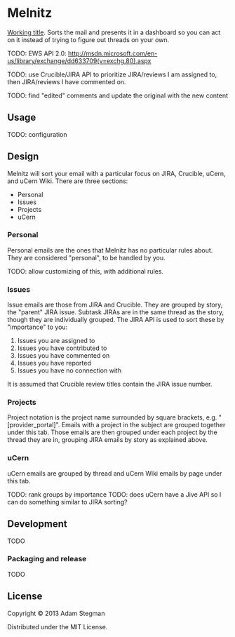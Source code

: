 # Melnitz

[Working title][melnitz].
Sorts the mail and presents it in a dashboard so you can act on it instead of trying to figure out threads on your own.

TODO: EWS API 2.0: http://msdn.microsoft.com/en-us/library/exchange/dd633709(v=exchg.80).aspx

TODO: use Crucible/JIRA API to prioritize JIRA/reviews I am assigned to, then JIRA/reviews I have commented on.

TODO: find "edited" comments and update the original with the new content

## Usage

TODO: configuration

## Design

Melnitz will sort your email with a particular focus on JIRA, Crucible, uCern, and uCern Wiki.
There are three sections:

* Personal
* Issues
* Projects
* uCern

### Personal

Personal emails are the ones that Melnitz has no particular rules about.
They are considered "personal", to be handled by you.

TODO: allow customizing of this, with additional rules.

### Issues

Issue emails are those from JIRA and Crucible.
They are grouped by story, the "parent" JIRA issue.
Subtask JIRAs are in the same thread as the story, though they are individually grouped.
The JIRA API is used to sort these by "importance" to you:

1. Issues you are assigned to
2. Issues you have contributed to
3. Issues you have commented on
4. Issues you have reported
5. Issues you have no connection with

It is assumed that Crucible review titles contain the JIRA issue number.

### Projects

Project notation is the project name surrounded by square brackets, e.g. "[provider_portal]".
Emails with a project in the subject are grouped together under this tab.
Those emails are then grouped under each project by the thread they are in, grouping JIRA emails by story as explained above.

### uCern

uCern emails are grouped by thread and uCern Wiki emails by page under this tab.

TODO: rank groups by importance
TODO: does uCern have a Jive API so I can do something similar to JIRA sorting?

## Development

TODO

### Packaging and release

TODO

## License

Copyright © 2013 Adam Stegman

Distributed under the MIT License.

[ewsapi]: http://archive.msdn.microsoft.com/ewsjavaapi
[melnitz]: http://en.wikipedia.org/wiki/Janine_Melnitz

